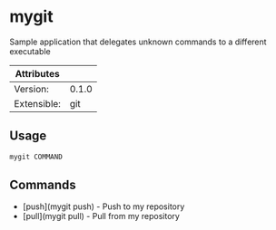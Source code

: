 # mygit

Sample application that delegates unknown commands to a different executable

| Attributes       | &nbsp;
|------------------|-------------
| Version:         | 0.1.0
| Extensible:      | git

## Usage

```bash
mygit COMMAND
```

## Commands

- [push](mygit push) - Push to my repository
- [pull](mygit pull) - Pull from my repository



